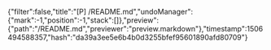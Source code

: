 {"filter":false,"title":"[P] /README.md","undoManager":{"mark":-1,"position":-1,"stack":[]},"preview":{"path":"/README.md","previewer":"preview.markdown"},"timestamp":1506494588357,"hash":"da39a3ee5e6b4b0d3255bfef95601890afd80709"}